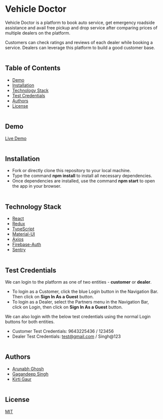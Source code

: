 # Vehicle Doctor<!-- omit in toc -->

Vehicle Doctor is a platform to book auto service, get emergency roadside assistance and avail free pickup and drop service after comparing prices of multiple dealers on the platform.

Customers can check ratings and reviews of each dealer while booking a service. Dealers can leverage this platform to build a good customer base.
<br />
<br />

## Table of Contents<!-- omit in toc -->

- [Demo](#demo)
- [Installation](#installation)
- [Technology Stack](#technology-stack)
- [Test Credentials](#test-credentials)
- [Authors](#authors)
- [License](#license)
  <br />
  <br />

## Demo

[Live Demo](https://d1wjicvr273lmo.cloudfront.net/)
<br />
<br />

## Installation

- Fork or directly clone this repository to your local machine.
- Type the command **npm install** to install all necessary dependencies.
- Once dependencies are installed, use the command **npm start** to open the app in your browser.
  <br />
  <br />

## Technology Stack

- [React](https://reactjs.org/)
- [Redux](https://redux.js.org/)
- [TypeScript](https://www.typescriptlang.org/)
- [Material-UI](https://mui.com/)
- [Axios](https://axios-http.com/docs/intro)
- [Firebase-Auth](https://firebase.google.com/docs/auth)
- [Sentry](https://sentry.io/)
  <br />
  <br />

## Test Credentials

We can login to the platform as one of two entities - **customer** or **dealer**.

- To login as a Customer, click the blue Login button in the Navigation Bar. Then click on **Sign In As a Guest** button.
- To login as a Dealer, select the Partners menu in the Navigation Bar, click on Login, then click on **Sign In As a Guest** button.

We can also login with the below test credentials using the normal Login buttons for both entities.

- Customer Test Credentials: 9643225436 / 123456
- Dealer Test Credentials: test@gmail.com / Singh@123
  <br />
  <br />

## Authors

- [Arunabh Ghosh](https://github.com/arunabhg)
- [Gagandeep Singh](https://github.com/gagan1999)
- [Kirti Gaur](https://github.com/kirtigaur11)
  <br />
  <br />

## License

[MIT](LICENSE)
